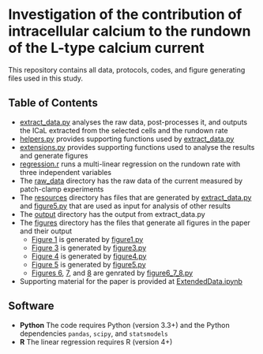 # Investigation of the contribution of intracellular calcium to the rundown of the L-type calcium current

This repository contains all data, protocols, codes, and figure generating files used in this study.

## Table of Contents
- [extract_data.py](https://github.com/CardiacModelling/rundown-experiments/blob/main/extract_data.py) analyses the raw data, post-processes it, and outputs the ICaL extracted from the selected cells and the rundown rate
- [helpers.py](https://github.com/CardiacModelling/rundown-experiments/blob/main/helpers.py) provides supporting functions used by [extract_data.py](https://github.com/CardiacModelling/rundown-experiments/blob/main/extract_data.py)
- [extensions.py](https://github.com/CardiacModelling/rundown-experiments/blob/main/extensions.py) provides supporting functions used to analyse the results and generate figures
- [regression.r](https://github.com/CardiacModelling/rundown-experiments/blob/main/regression.r) runs a multi-linear regression on the rundown rate with three independent variables
- The [raw_data](https://github.com/CardiacModelling/rundown-experiments/tree/main/raw_data) directory has the raw data of the current measured by patch-clamp experiments
- The [resources](https://github.com/CardiacModelling/rundown-experiments/tree/main/resources) directory has files that are generated by [extract_data.py](https://github.com/CardiacModelling/rundown-experiments/blob/main/extract_data.py) and [figure5.py](https://github.com/CardiacModelling/rundown-experiments/blob/main/figures/figure5.py) that are used as input for analysis of other results
- The [output](https://github.com/CardiacModelling/rundown-experiments/tree/main/output) directory has the output from extract_data.py
- The [figures](https://github.com/CardiacModelling/rundown-experiments/tree/main/figures) directory has the files that generate all figures in the paper and their output
  - [Figure 1](https://github.com/CardiacModelling/rundown-experiments/blob/main/figures/figure1.pdf) is generated by [figure1.py](https://github.com/CardiacModelling/rundown-experiments/blob/main/figures/figure1.py)
  - [Figure 3](https://github.com/CardiacModelling/rundown-experiments/blob/main/figures/figure3.pdf) is generated by [figure3.py](https://github.com/CardiacModelling/rundown-experiments/blob/main/figures/figure3.py)
  - [Figure 4](https://github.com/CardiacModelling/rundown-experiments/blob/main/figures/figure4.pdf) is generated by [figure4.py](https://github.com/CardiacModelling/rundown-experiments/blob/main/figures/figure4.py)
  - [Figure 5](https://github.com/CardiacModelling/rundown-experiments/blob/main/figures/figure5.pdf) is generated by [figure5.py](https://github.com/CardiacModelling/rundown-experiments/blob/main/figures/figure5.py)
  - [Figures 6](https://github.com/CardiacModelling/rundown-experiments/blob/main/figures/figure6.pdf), [7](https://github.com/CardiacModelling/rundown-experiments/blob/main/figures/figure7.pdf), and [8](https://github.com/CardiacModelling/rundown-experiments/blob/main/figures/figure8.pdf) are genrated by [figure6_7_8.py](https://github.com/CardiacModelling/rundown-experiments/blob/main/figures/figure6_7_8.py)
- Supporting material for the paper is provided at [ExtendedData.ipynb](https://github.com/CardiacModelling/rundown-experiments/tree/main/ExtendedData.ipynb)

## Software
- **Python** The code requires Python (version 3.3+) and the Python dependencies `pandas`, `scipy`, and `statsmodels`
- **R** The linear regression requires R (version 4+) 